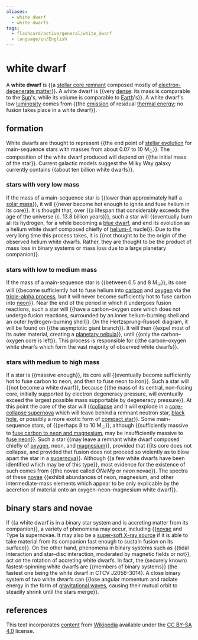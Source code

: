 ```yaml
---
aliases:
  - white dwarf
  - white dwarfs
tags:
  - flashcard/active/general/white_dwarf
  - language/in/English
---
```


# white dwarf

A __white dwarf__ is {{a [stellar core remnant](compact%20object.md) composed mostly of [electron-degenerate matter](degenerate%20matter.md#degenerate%20gases)}}. A white dwarf is {{very [dense](density.md): its mass is comparable to the [Sun](Sun.md)'s, while its volume is comparable to [Earth](Earth.md)'s}}. A white dwarf's low [luminosity](luminosity.md) comes from {{the [emission](thermal%20radiation.md) of residual [thermal energy](heat.md); no fusion takes place in a white dwarf}}. <!--SR:!2024-10-15,54,310!2024-10-19,57,310!2024-09-20,32,270-->

## formation

White dwarfs are thought to represent {{the end point of [stellar evolution](stellar%20evolution.md) for main-sequence stars with masses from about 0.07 to 10 M<sub>☉</sub>}}. The composition of the white dwarf produced will depend on {{the initial mass of the star}}. Current galactic models suggest the Milky Way galaxy currently contains {{about ten billion white dwarfs}}. <!--SR:!2024-11-02,61,270!2024-09-18,32,290!2024-10-07,46,270-->

### stars with very low mass

If the mass of a main-sequence star is {{lower than approximately half a [solar mass](solar%20mass.md)}}, it will {{never become hot enough to ignite and fuse helium in its core}}. It is thought that, over {{a lifespan that considerably exceeds the age of the universe (c. 13.8 billion years)}}, such a star will {{eventually burn all its hydrogen, for a while becoming a [blue dwarf](blue%20dwarf%20(red-dwarf%20stage).md), and end its evolution as a helium white dwarf composed chiefly of [helium-4](helium-4.md) nuclei}}. Due to the very long time this process takes, it is {{not thought to be the origin of the observed helium white dwarfs. Rather, they are thought to be the product of mass loss in binary systems or mass loss due to a large planetary companion}}. <!--SR:!2024-09-27,39,270!2024-10-13,48,290!2024-09-22,37,290!2024-11-01,56,250!2024-09-28,41,290-->

### stars with low to medium mass

If the mass of a main-sequence star is {{between 0.5 and 8 M<sub>☉</sub>}}, its core will {{become sufficiently hot to fuse helium into [carbon](carbon.md) and [oxygen](oxygen.md) via the [triple-alpha process](triple-alpha%20process.md), but it will never become sufficiently hot to fuse carbon into [neon](neon.md)}}. Near the end of the period in which it undergoes fusion reactions, such a star will {{have a carbon–oxygen core which does not undergo fusion reactions, surrounded by an inner helium-burning shell and an outer hydrogen-burning shell}}. On the Hertzsprung–Russell diagram, it will be found on {{the asymptotic giant branch}}. It will then {{expel most of its outer material, creating a [planetary nebula](planetary%20nebula.md)}}, until {{only the carbon–oxygen core is left}}. This process is responsible for {{the carbon–oxygen white dwarfs which form the vast majority of observed white dwarfs}}. <!--SR:!2024-09-19,33,290!2024-09-14,27,270!2024-11-14,64,250!2024-09-19,31,270!2024-09-15,29,270!2024-09-16,29,270!2024-10-09,48,290-->

### stars with medium to high mass

If a star is {{massive enough}}, its core will {{eventually become sufficiently hot to fuse carbon to neon, and then to fuse neon to iron}}. Such a star will {{not become a white dwarf}}, because {{the mass of its central, non-fusing core, initially supported by electron degeneracy pressure, will eventually exceed the largest possible mass supportable by degeneracy pressure}}. At this point the core of the star will {{[collapse](gravitational%20collapse.md) and it will explode in a [core-collapse supernova](supernova.md#core%20collapse) which will leave behind a remnant neutron star, [black hole](black%20hole.md), or possibly a more exotic form of [compact star](compact%20object.md)}}. Some main-sequence stars, of {{perhaps 8 to 10 M<sub>☉</sub>}}, although {{sufficiently massive to [fuse carbon to neon and magnesium](carbon-burning%20process.md), may be insufficiently massive to [fuse neon](neon-burning%20process.md)}}. Such a star {{may leave a remnant white dwarf composed chiefly of [oxygen](oxygen.md), neon, and [magnesium](magnesium.md)}}, provided that {{its core does not collapse, and provided that fusion does not proceed so violently as to blow apart the star in a [supernova](supernova.md)}}. Although {{a few white dwarfs have been identified which may be of this type}}, most evidence for the existence of such comes from {{the novae called _ONeMg_ or _neon_ novae}}. The spectra of these [novae](nova.md) {{exhibit abundances of neon, magnesium, and other intermediate-mass elements which appear to be only explicable by the accretion of material onto an oxygen–neon–magnesium white dwarf}}. <!--SR:!2024-10-16,55,310!2024-10-08,47,290!2024-10-03,44,290!2024-09-16,30,290!2024-09-15,28,270!2024-11-27,85,290!2024-11-18,67,250!2024-11-15,66,250!2024-11-09,68,270!2024-10-08,39,250!2024-09-25,37,270!2024-11-07,59,250-->

## binary stars and novae

If {{a white dwarf is in a binary star system and is accreting matter from its companion}}, a variety of phenomena may occur, including {{[novae](nova.md) and Type Ia supernovae. It may also be a [super-soft X-ray source](super%20soft%20X-ray%20source.md) if it is able to take material from its companion fast enough to sustain fusion on its surface}}. On the other hand, phenomena in binary systems such as {{tidal interaction and star–disc interaction, moderated by magnetic fields or not}}, act on the rotation of accreting white dwarfs. In fact, the (securely known) fastest-spinning white dwarfs are {{members of binary systems}} (the fastest one being the white dwarf in CTCV J2056-3014). A close binary system of two white dwarfs can {{lose angular momentum and radiate energy in the form of [gravitational waves](gravitational%20wave.md), causing their mutual orbit to steadily shrink until the stars merge}}. <!--SR:!2024-11-03,69,310!2024-10-13,45,250!2024-11-13,69,270!2024-12-11,93,290!2024-10-07,44,290-->

## references

This text incorporates [content](https://en.wikipedia.org/wiki/white_dwarf) from [Wikipedia](Wikipedia.md) available under the [CC BY-SA 4.0](https://creativecommons.org/licenses/by-sa/4.0/) license.
